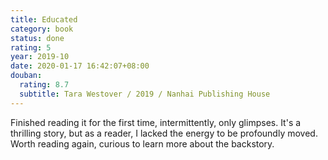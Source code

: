 ```yaml
---
title: Educated
category: book
status: done
rating: 5
year: 2019-10
date: 2020-01-17 16:42:07+08:00
douban:
  rating: 8.7
  subtitle: Tara Westover / 2019 / Nanhai Publishing House
---
```


Finished reading it for the first time, intermittently, only glimpses. It's a thrilling story, but as a reader, I lacked the energy to be profoundly moved. Worth reading again, curious to learn more about the backstory.
